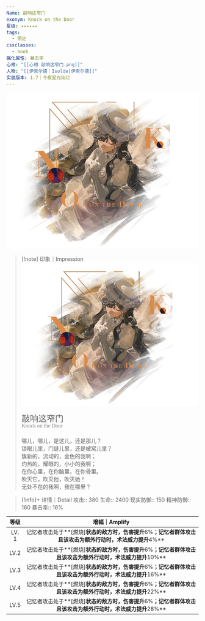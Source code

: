 ```yaml
---
Name: 敲响这窄门
exonym: Knock on the Door
星级: ✦✦✦✦✦✦
tags:
  - 限定
cssclasses:
  - book
强化属性: 暴击率
心相: "[[心相 敲响这窄门.png]]"
人物: "[[伊索尔德｜Isolde|伊索尔德]]"
实装版本: 1.7｜今夜星光灿烂
---
```

![cover](assets/敲响这窄门｜Knock%20on%20the%20Door.assets/心相%20敲响这窄门.png)

> [!note] 印象｜Impression
> ![心相|inlL|300](assets/敲响这窄门｜Knock%20on%20the%20Door.assets/心相%20敲响这窄门.png)
> <p style="font-family: '家族宋', sans-serif; font-size: 22px; line-height: 0.75; text-indent: 0;">敲响这窄门<br><span style="font-family: serif; font-size: 14px; color: #888888;">Knock on the Door</span></p>
> 
> 哪儿，哪儿，是这儿，还是那儿？  
> 锁眼儿里，门缝儿里，还是被窝儿里？  
> 簇新的，流动的，金色的我啊；  
> 灼热的，耀眼的，小小的我啊；  
> 在你心里，在你脑里，在你骨里。  
> 吹灭它，吹灭他，吹灭她！  
> 无处不在的我啊，我在哪里？

> [!info]+ 详情｜Detail
> 攻击:: 380
> 生命:: 2400
> 现实防御:: 150
> 精神防御:: 160
> 暴击率:: 16%

|  等级  |                         增幅｜Amplify                          |
| :--: | :---------------------------------------------------------: |
| LV. 1 | 记忆者攻击处于**[燃烧]**状态的敌方时，伤害提升**6%**；记忆者群体攻击且该攻击为额外行动时，术法威力提升**4%** |
| LV.2 | 记忆者攻击处于**[燃烧]**状态的敌方时，伤害提升**6%**；记忆者群体攻击且该攻击为额外行动时，术法威力提升**10%** |
| LV.3 | 记忆者攻击处于**[燃烧]**状态的敌方时，伤害提升**6%**；记忆者群体攻击且该攻击为额外行动时，术法威力提升**16%** |
| LV.4 | 记忆者攻击处于**[燃烧]**状态的敌方时，伤害提升**6%**；记忆者群体攻击且该攻击为额外行动时，术法威力提升**22%** |
| LV.5 | 记忆者攻击处于**[燃烧]**状态的敌方时，伤害提升**6%**；记忆者群体攻击且该攻击为额外行动时，术法威力提升**28%** |
